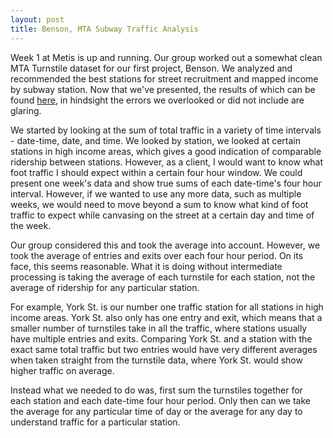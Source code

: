 ```yaml
---
layout: post
title: Benson, MTA Subway Traffic Analysis
---
```


Week 1 at Metis is up and running. Our group worked out a somewhat clean MTA Turnstile dataset for our first project, Benson. We analyzed and recommended the best stations for street recruitment and mapped income by subway station. Now that we've presented, the results of which can be found [here](https://github.com/bauer1331/Metis_Projects/blob/master/Benson6.pdf), in hindsight the errors we overlooked or did not include are glaring. 

We started by looking at the sum of total traffic in a variety of time intervals - date-time, date, and time. We looked by station, we looked at certain stations in high income areas, which gives a good indication of comparable ridership between stations. However, as a client, I would want to know what foot traffic I should expect within a certain four hour window. We could present one week's data and show true sums of each date-time's four hour interval. However, if we wanted to use any more data, such as multiple weeks, we would need to move beyond a sum to know what kind of foot traffic to expect while canvasing on the street at a certain day and time of the week. 

Our group considered this and took the average into account. However, we took the average of entries and exits over each four hour period. On its face, this seems reasonable. What it is doing without intermediate processing is taking the average of each turnstile for each station, not the average of ridership for any particular station. 

For example, York St. is our number one traffic station for all stations in high income areas. York St. also only has one entry and exit, which means that a smaller number of turnstiles take in all the traffic, where stations usually have multiple entries and exits. Comparing York St. and a station with the exact same total traffic but two entries would have very different averages when taken straight from the turnstile data, where York St. would show higher traffic on average. 

Instead what we needed to do was, first sum the turnstiles together for each station and each date-time four hour period. Only then can we take the average for any particular time of day or the average for any day to understand traffic for a particular station. 



